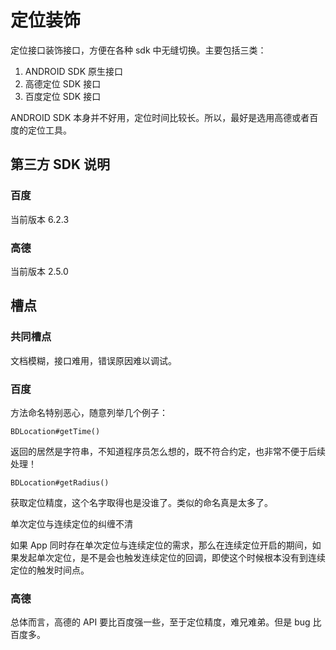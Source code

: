 # 定位装饰

定位接口装饰接口，方便在各种 sdk 中无缝切换。主要包括三类：

1. ANDROID SDK 原生接口
2. 高德定位 SDK 接口
3. 百度定位 SDK 接口

ANDROID SDK 本身并不好用，定位时间比较长。所以，最好是选用高德或者百度的定位工具。

## 第三方 SDK 说明

### 百度

当前版本 6.2.3

### 高德

当前版本 2.5.0

## 槽点

### 共同槽点

文档模糊，接口难用，错误原因难以调试。

### 百度

方法命名特别恶心，随意列举几个例子：

    BDLocation#getTime()

返回的居然是字符串，不知道程序员怎么想的，既不符合约定，也非常不便于后续处理！

    BDLocation#getRadius()

获取定位精度，这个名字取得也是没谁了。类似的命名真是太多了。

单次定位与连续定位的纠缠不清

如果 App 同时存在单次定位与连续定位的需求，那么在连续定位开启的期间，如果发起单次定位，是不是会也触发连续定位的回调，即使这个时候根本没有到连续定位的触发时间点。

### 高德

总体而言，高德的 API 要比百度强一些，至于定位精度，难兄难弟。但是 bug 比百度多。









